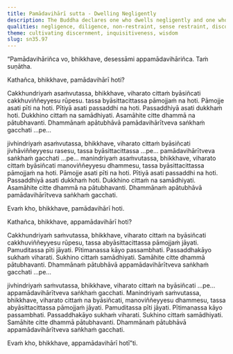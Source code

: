 ```yaml
---
title: Pamādavihārī sutta - Dwelling Negligently
description: The Buddha declares one who dwells negligently and one who dwells diligently through a sequence of arising mental states starting with non-restraint or restraint over the six sense bases.
qualities: negligence, diligence, non-restraint, sense restraint, discontentment, contentment, distraction, collectedness, tranquility, joyful pleasure, joy
theme: cultivating discernment, inquisitiveness, wisdom
slug: sn35.97
---
```


“Pamādavihāriñca vo, bhikkhave, desessāmi appamādavihāriñca. Taṁ suṇātha.

Kathañca, bhikkhave, pamādavihārī hoti?

Cakkhundriyaṁ asaṁvutassa, bhikkhave, viharato cittaṁ byāsiñcati cakkhuviññeyyesu rūpesu. tassa byāsittacittassa pāmojjaṁ na hoti. Pāmojje asati pīti na hoti. Pītiyā asati passaddhi na hoti. Passaddhiyā asati dukkhaṁ hoti. Dukkhino cittaṁ na samādhiyati. Asamāhite citte dhammā na pātubhavanti. Dhammānaṁ apātubhāvā pamādavihārītveva saṅkhaṁ gacchati …pe…

jivhindriyaṁ asaṁvutassa, bhikkhave, viharato cittaṁ byāsiñcati jivhāviññeyyesu rasesu, tassa byāsittacittassa …pe… pamādavihārītveva saṅkhaṁ gacchati …pe… manindriyaṁ asaṁvutassa, bhikkhave, viharato cittaṁ byāsiñcati manoviññeyyesu dhammesu, tassa byāsittacittassa pāmojjaṁ na hoti. Pāmojje asati pīti na hoti. Pītiyā asati passaddhi na hoti. Passaddhiyā asati dukkhaṁ hoti. Dukkhino cittaṁ na samādhiyati. Asamāhite citte dhammā na pātubhavanti. Dhammānaṁ apātubhāvā pamādavihārītveva saṅkhaṁ gacchati.

Evaṁ kho, bhikkhave, pamādavihārī hoti.

Kathañca, bhikkhave, appamādavihārī hoti?

Cakkhundriyaṁ saṁvutassa, bhikkhave, viharato cittaṁ na byāsiñcati cakkhuviññeyyesu rūpesu, tassa abyāsittacittassa pāmojjaṁ jāyati. Pamuditassa pīti jāyati. Pītimanassa kāyo passambhati. Passaddhakāyo sukhaṁ viharati. Sukhino cittaṁ samādhiyati. Samāhite citte dhammā pātubhavanti. Dhammānaṁ pātubhāvā appamādavihārītveva saṅkhaṁ gacchati …pe…

jivhindriyaṁ saṁvutassa, bhikkhave, viharato cittaṁ na byāsiñcati …pe… appamādavihārītveva saṅkhaṁ gacchati. Manindriyaṁ saṁvutassa, bhikkhave, viharato cittaṁ na byāsiñcati, manoviññeyyesu dhammesu, tassa abyāsittacittassa pāmojjaṁ jāyati. Pamuditassa pīti jāyati. Pītimanassa kāyo passambhati. Passaddhakāyo sukhaṁ viharati. Sukhino cittaṁ samādhiyati. Samāhite citte dhammā pātubhavanti. Dhammānaṁ pātubhāvā appamādavihārītveva saṅkhaṁ gacchati.

Evaṁ kho, bhikkhave, appamādavihārī hotī”ti.